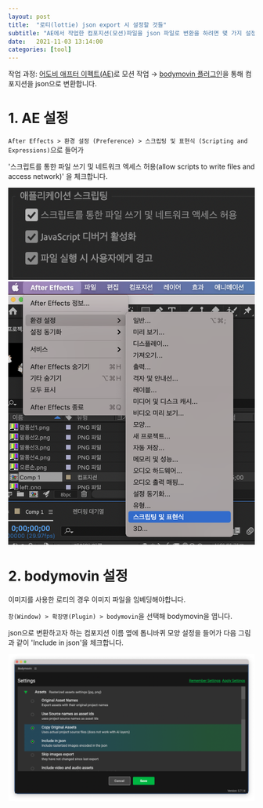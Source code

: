 ```yaml
---
layout: post
title:  "로티(lottie) json export 시 설정할 것들"
subtitle: "AE에서 작업한 컴포지션(모션)파일을 json 파일로 변환을 하려면 몇 가지 설정을 바꿔야할 필요가 있습니다."
date:   2021-11-03 13:14:00
categories: [tool]
---
```


작업 과정:
[어도비 애프터 이펙트(AE)](https://www.adobe.com/kr/products/aftereffects.html)로 모션 작업 → [bodymovin 플러그인](https://exchange.adobe.com/creativecloud.details.12557.bodymovin.html)을 통해 컴포지션을 json으로 변환합니다.

# 1. AE 설정

`After Effects > 환경 설정 (Preference) > 스크립팅 및 표현식 (Scripting and Expressions)`으로 들어가 

'스크립트를 통한 파일 쓰기 및 네트워크 엑세스 허용(allow scripts to write files and access network)' 을 체크합니다.

<img src="_posts/로티(lottie) json export 시 설정할 것들 58d99d109c244fd3972a521171c9cbaf/Untitled 1.png">

<img src="_posts/로티(lottie) json export 시 설정할 것들 58d99d109c244fd3972a521171c9cbaf/Untitled.png">

# 2. bodymovin 설정

이미지를 사용한 로티의 경우 이미지 파일을 임베딩해야합니다.

`창(Window) > 확장명(Plugin) > bodymovin`을 선택해 bodymovin을 엽니다.

json으로 변환하고자 하는 컴포지션 이름 옆에 톱니바퀴 모양 설정을 들어가 다음 그림과 같이 'Include in json'을 체크합니다.

<img src="_posts/로티(lottie) json export 시 설정할 것들 58d99d109c244fd3972a521171c9cbaf/Untitled 2.png">